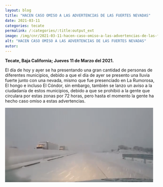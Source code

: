 ```yaml
---
layout: blog
title: "HACEN CASO OMISO A LAS ADVERTENCIAS DE LAS FUERTES NEVADAS"
date: 2021-03-11
categories: tecate
permalink: /:categories/:title:output_ext
image: /img/cnr/2021-03-11-hacen-caso-omiso-a-las-advertencias-de-las-fuerte-nevadas.PNG
alt: "HACEN CASO OMISO A LAS ADVERTENCIAS DE LAS FUERTES NEVADAS"
autor:
---
```


**Tecate, Baja California; Jueves 11 de Marzo del 2021.** 

El día de hoy y ayer se ha presentando una gran cantidad de personas de diferentes municipios, debido a que el día de ayer se presento una lluvia fuerte junto con una nevada, mismo que fue presenciado en La Rumorosa, El hongo e incluso El Cóndor, sin embargo, también se lanzo un aviso a la ciudadanía de estos municipios, debido a que se prohibió a la gente que circulara por estas zonas por 72 horas, pero hasta el momento la gente ha hecho caso omiso a estas advertencias.

<div id="carouselExampleSlidesOnly" class="carousel slide" data-ride="carousel">
  <div class="carousel-inner">
    <div class="carousel-item active">
       <img class="d-block w-100" src="/img/cnr/2021-03-11-hacen-caso-omiso-a-las-advertencias-de-las-fuerte-nevadas.PNG" loading="lazy"  alt="HACEN CASO OMISO A LAS ADVERTENCIAS DE LAS FUERTES NEVADAS">
    </div>
  </div>
</div>